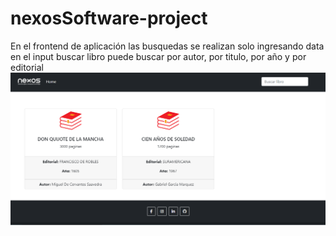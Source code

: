# nexosSoftware-project
En el frontend de aplicación las busquedas se realizan solo ingresando data en el input buscar libro puede buscar por autor, por titulo, por año y por editorial
![alt text](https://github.com/andresiny98/nexosSoftware-project/blob/main/Front.PNG)
